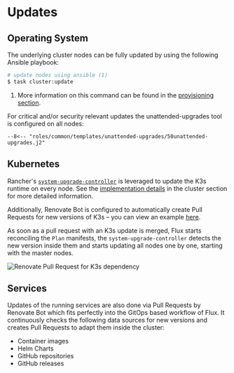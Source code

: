 # Updates

## Operating System

The underlying cluster nodes can be fully updated by using the following Ansible playbook:

```zsh
# update nodes using ansible (1)
$ task cluster:update
```

1. More information on this command can be found in the [provisioning section](/provisioning/#updateyml).

For critical and/or security relevant updates the unattended-upgrades tool is configured on all nodes:

```shell title="/etc/apt/apt.conf.d/50unattended-upgrades"
--8<-- "roles/common/templates/unattended-upgrades/50unattended-upgrades.j2"
```

## Kubernetes

Rancher's [`system-upgrade-controller`](https://github.com/rancher/system-upgrade-controller) is leveraged to update the K3s runtime on every node. See the [implementation details](/cluster/core/system-upgrade/) in the cluster section for more detailed information.

Additionally, Renovate Bot is configured to automatically create Pull Requests for new versions of K3s – you can view an example [here](https://github.com/pascaliske/infrastructure/pull/306).

As soon as a pull request with an K3s update is merged, Flux starts reconciling the `Plan` manifests, the `system-upgrade-controller` detects the new version inside them and starts updating all nodes one by one, starting with the master nodes.

![Renovate Pull Request for K3s dependency](/assets/renovate-pr.png)

## Services

Updates of the running services are also done via Pull Requests by Renovate Bot which fits perfectly into the GitOps based workflow of Flux. It continuously checks the following data sources for new versions and creates Pull Requests to adapt them inside the cluster:

- Container images
- Helm Charts
- GitHub repositories
- GitHub releases
